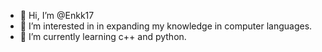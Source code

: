 - 👋 Hi, I’m @Enkk17
- 👀 I’m interested in in expanding my knowledge in computer languages.
- 🌱 I’m currently learning c++ and python.

<!---
Enkk17/Enkk17 is a ✨ special ✨ repository because its `README.md` (this file) appears on your GitHub profile.
You can click the Preview link to take a look at your changes.
--->

